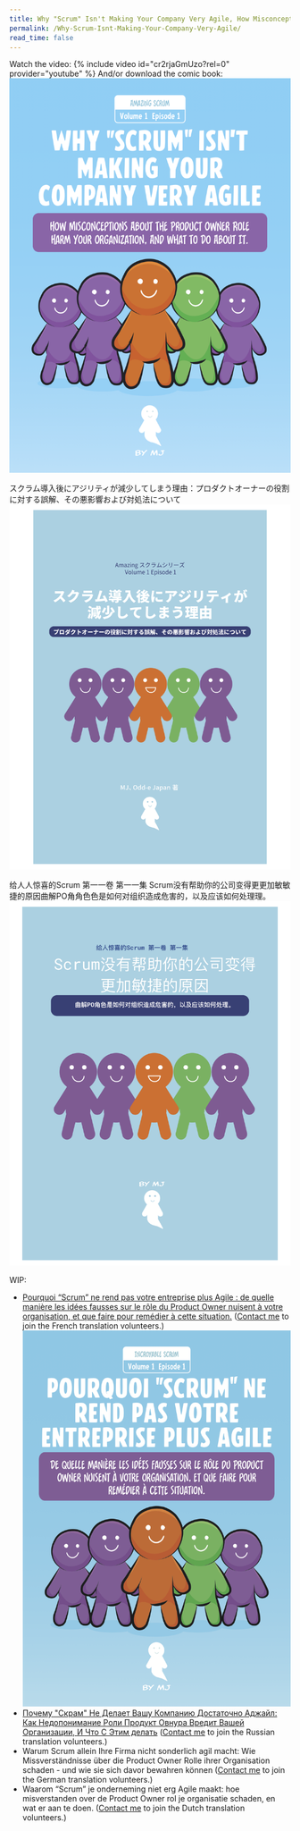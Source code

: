 ```yaml
---
title: Why "Scrum" Isn't Making Your Company Very Agile, How Misconceptions About The Product Owner Role Harm Your Organization, And What To Do About It.
permalink: /Why-Scrum-Isnt-Making-Your-Company-Very-Agile/
read_time: false
---
```

Watch the video:
{% include video id="cr2rjaGmUzo?rel=0" provider="youtube" %}
And/or download the comic book:
[![comic book version](../assets/images/Why-Scrum-Isnt-Making-Your-Company-Very-Agile-v2-cover.png)](../downloads/Why-Scrum-Isnt-Making-Your-Company-Very-Agile-v2.pdf) 

スクラム導入後にアジリティが減少してしまう理由：プロダクトオーナーの役割に対する誤解、その悪影響および対処法について
[![comic book version](../images/Why-Scrum-Isnt-Making-Your-Company-Very-Agile-cover-jp.png)](/jp) 

给⼈人惊喜的Scrum 第⼀一卷 第⼀一集 Scrum没有帮助你的公司变得更更加敏敏捷的原因曲解PO⻆角⾊色是如何对组织造成危害的，以及应该如何处理理。
[![给⼈人惊喜的Scrum 第⼀一卷 第⼀一集 Scrum没有帮助你的公司变得更更加敏敏捷的原因曲解PO⻆角⾊色是如何对组织造成危害的，以及应该如何处理理。](../images/Why-Scrum-Isnt-Making-Your-Company-Very-Agile-cover-cn.png)](../downloads/Why-Scrum-Isnt-Making-Your-Company-Very-Agile-cn.pdf) 

WIP:
* [Pourquoi “Scrum” ne rend pas votre entreprise plus Agile : de quelle manière les idées fausses sur le rôle du Product Owner nuisent à votre organisation, et que faire pour remédier à cette situation.](https://docs.google.com/document/d/13jKXmUA-p2GP1UraZmQ-5SSyhZYcW6J8PzvSaVzPZfc/edit?usp=sharing)  ([Contact me](/contact) to join the French translation volunteers.) ![French](/images/Why-Scrum-Isnt-Making-Your-Company-Very-Agile-cover-fr.png)
* [Почему "Скрам" Не Делает Вашу Компанию Достаточно Аджайл:  Как Недопонимание Роли Продукт Овнура Вредит Вашей Организации, И Что С Этим делать](https://docs.google.com/document/d/13jKXmUA-p2GP1UraZmQ-5SSyhZYcW6J8PzvSaVzPZfc/edit?usp=sharing) ([Contact me](/contact) to join the Russian translation volunteers.)
* Warum Scrum allein Ihre Firma nicht sonderlich agil macht: Wie Missverständnisse über die Product Owner Rolle ihrer Organisation schaden - und wie sie sich davor bewahren können ([Contact me](/contact) to join the German translation volunteers.)
* Waarom “Scrum” je onderneming niet erg Agile maakt: hoe misverstanden over de Product Owner rol je organisatie schaden, en wat er aan te doen. ([Contact me](/contact) to join the Dutch translation volunteers.)